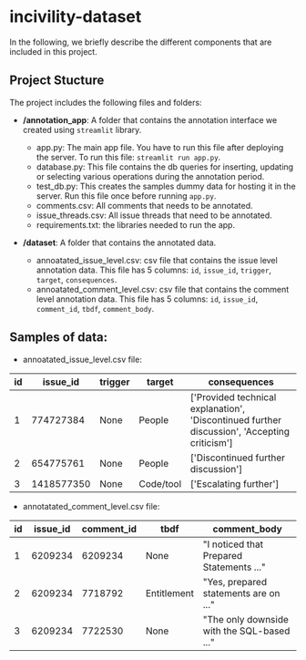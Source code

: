 # incivility-dataset

In the following, we briefly describe the different components that are included in this project.

## Project Stucture

The project includes the following files and folders:

- __/annotation_app__: A folder that contains the annotation interface we created using `streamlit` library.
    - app.py: The main app file. You have to run this file after deploying the server. To run this file: `streamlit run app.py`.
    - database.py: This file contains the db queries for inserting, updating or selecting various operations during the annotation period.
    - test_db.py: This creates the samples dummy data for hosting it in the server. Run this file once before running `app.py`. 
    - comments.csv: All comments that needs to be annotated.
    - issue_threads.csv: All issue threads that need to be annotated.
    - requirements.txt: the libraries needed to run the app.



- __/dataset__: A folder that contains the annotated data.
    - annoatated_issue_level.csv: csv file that contains the issue level annotation data. This file has 5 columns: `id`, `issue_id`, `trigger`, `target`, `consequences`.
    - annoatated_comment_level.csv: csv file that contains the comment level annotation data. This file has 5 columns: `id`, `issue_id`, `comment_id`, `tbdf`, `comment_body`.


## Samples of data:

- annoatated_issue_level.csv file: 

| id | issue_id  | trigger | target | consequences |
|---|------------|---------|--------------|------------------------------------------|
| 1 | 774727384  | None    | People       | ['Provided technical explanation', 'Discontinued further discussion', 'Accepting criticism'] |
| 2 | 654775761  | None    | People       | ['Discontinued further discussion']      |
| 3 | 1418577350 | None    | Code/tool    | ['Escalating further']                   |

- annotatated_comment_level.csv file: 

| id | issue_id | comment_id | tbdf      | comment_body      |
|---|---------|---------|--------------|--------------|
| 1 | 6209234 | 6209234 | None         | "I noticed that Prepared Statements ..." |
| 2 | 6209234 | 7718792 | Entitlement | "Yes, prepared statements are on ..." |
| 3 | 6209234 | 7722530 | None         | "The only downside with the SQL-based ..."|
